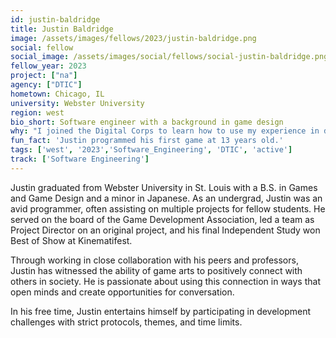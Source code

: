 ```yaml
---
id: justin-baldridge
title: Justin Baldridge
image: /assets/images/fellows/2023/justin-baldridge.png
social: fellow
social_image: /assets/images/social/fellows/social-justin-baldridge.png
fellow_year: 2023
project: ["na"]
agency: ["DTIC"]
hometown: Chicago, IL
university: Webster University
region: west
bio_short: Software engineer with a background in game design
why: "I joined the Digital Corps to learn how to use my experience in design and development to make the world a better place."
fun_fact: 'Justin programmed his first game at 13 years old.'
tags: ['west', '2023','Software_Engineering', 'DTIC', 'active']
track: ['Software Engineering']
---
```


Justin graduated from Webster University in St. Louis with a B.S. in Games and Game Design and a minor in Japanese. As an undergrad, Justin was an avid programmer, often assisting on multiple projects for fellow students. He served on the board of the Game Development Association, led a team as Project Director on an original project, and his final Independent Study won Best of Show at Kinematifest.

Through working in close collaboration with his peers and professors, Justin has witnessed the ability of game arts to positively connect with others in society. He is passionate about using this connection in ways that open minds and create opportunities for conversation.

In his free time, Justin entertains himself by participating in development challenges with strict protocols, themes, and time limits.
